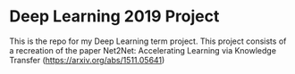 # Deep Learning 2019 Project

This is the repo for my Deep Learning term project. This project consists of a recreation of the paper Net2Net: Accelerating Learning via Knowledge Transfer (https://arxiv.org/abs/1511.05641)
